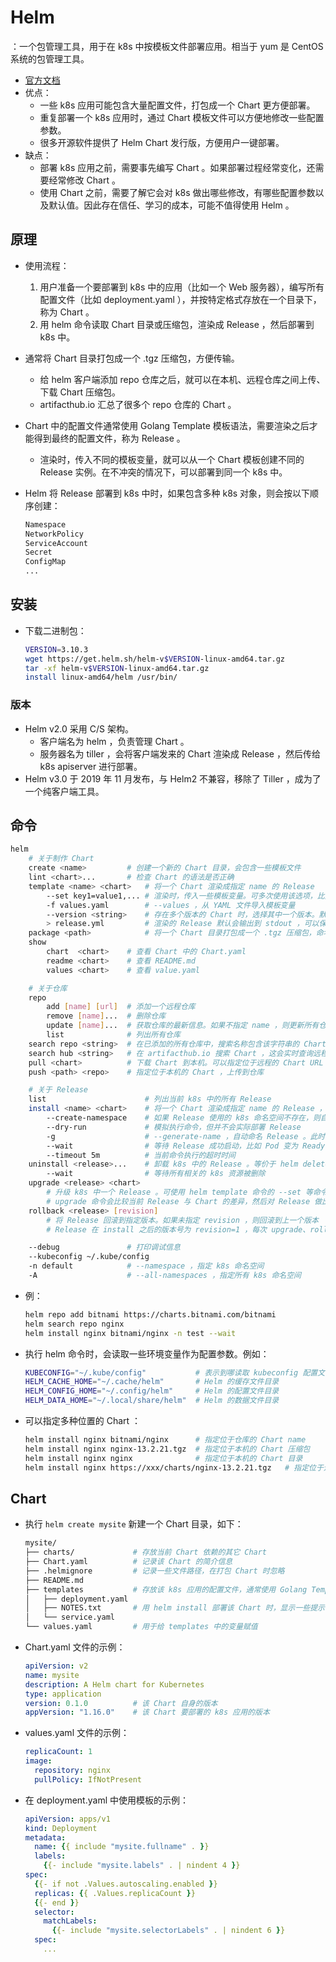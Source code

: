 # Helm

：一个包管理工具，用于在 k8s 中按模板文件部署应用。相当于 yum 是 CentOS 系统的包管理工具。
- [官方文档](https://helm.sh/docs/)
- 优点：
  - 一些 k8s 应用可能包含大量配置文件，打包成一个 Chart 更方便部署。
  - 重复部署一个 k8s 应用时，通过 Chart 模板文件可以方便地修改一些配置参数。
  - 很多开源软件提供了 Helm Chart 发行版，方便用户一键部署。
- 缺点：
  - 部署 k8s 应用之前，需要事先编写 Chart 。如果部署过程经常变化，还需要经常修改 Chart 。
  - 使用 Chart 之前，需要了解它会对 k8s 做出哪些修改，有哪些配置参数以及默认值。因此存在信任、学习的成本，可能不值得使用 Helm 。

## 原理

- 使用流程：
  1. 用户准备一个要部署到 k8s 中的应用（比如一个 Web 服务器），编写所有配置文件（比如 deployment.yaml ），并按特定格式存放在一个目录下，称为 Chart 。
  3. 用 helm 命令读取 Chart 目录或压缩包，渲染成 Release ，然后部署到 k8s 中。

- 通常将 Chart 目录打包成一个 .tgz 压缩包，方便传输。
  - 给 helm 客户端添加 repo 仓库之后，就可以在本机、远程仓库之间上传、下载 Chart 压缩包。
  - artifacthub.io 汇总了很多个 repo 仓库的 Chart 。

- Chart 中的配置文件通常使用 Golang Template 模板语法，需要渲染之后才能得到最终的配置文件，称为 Release 。
  - 渲染时，传入不同的模板变量，就可以从一个 Chart 模板创建不同的 Release 实例。在不冲突的情况下，可以部署到同一个 k8s 中。

- Helm 将 Release 部署到 k8s 中时，如果包含多种 k8s 对象，则会按以下顺序创建：
  ```sh
  Namespace
  NetworkPolicy
  ServiceAccount
  Secret
  ConfigMap
  ...
  ```

## 安装

- 下载二进制包：
  ```sh
  VERSION=3.10.3
  wget https://get.helm.sh/helm-v$VERSION-linux-amd64.tar.gz
  tar -xf helm-v$VERSION-linux-amd64.tar.gz
  install linux-amd64/helm /usr/bin/
  ```

### 版本

- Helm v2.0 采用 C/S 架构。
  - 客户端名为 helm ，负责管理 Chart 。
  - 服务器名为 tiller ，会将客户端发来的 Chart 渲染成 Release ，然后传给 k8s apiserver 进行部署。
- Helm v3.0 于 2019 年 11 月发布，与 Helm2 不兼容，移除了 Tiller ，成为了一个纯客户端工具。

## 命令

```sh
helm
    # 关于制作 Chart
    create <name>         # 创建一个新的 Chart 目录，会包含一些模板文件
    lint <chart>...       # 检查 Chart 的语法是否正确
    template <name> <chart>   # 将一个 Chart 渲染成指定 name 的 Release
        --set key1=value1,... # 渲染时，传入一些模板变量。可多次使用该选项，比如 --set ids={1,2,3},servers[0].port=80
        -f values.yaml        # --values ，从 YAML 文件导入模板变量
        --version <string>    # 存在多个版本的 Chart 时，选择其中一个版本。默认会选择最新的一个版本
        > release.yml         # 渲染的 Release 默认会输出到 stdout ，可以保存到一个文件中
    package <path>            # 将一个 Chart 目录打包成一个 .tgz 压缩包，命名格式为 <name>-<version>.tgz ，这会读取 Chart.yaml 中的简介信息
    show
        chart  <chart>    # 查看 Chart 中的 Chart.yaml
        readme <chart>    # 查看 README.md
        values <chart>    # 查看 value.yaml

    # 关于仓库
    repo
        add [name] [url]  # 添加一个远程仓库
        remove [name]...  # 删除仓库
        update [name]...  # 获取仓库的最新信息。如果不指定 name ，则更新所有仓库
        list              # 列出所有仓库
    search repo <string>  # 在已添加的所有仓库中，搜索名称包含该字符串的 Chart 。这会使用本机缓存的仓库信息进行搜索，因此需要事先执行 helm repo update
    search hub <string>   # 在 artifacthub.io 搜索 Chart ，这会实时查询远程仓库
    pull <chart>          # 下载 Chart 到本机。可以指定位于远程的 Chart URL ，或位于仓库的 Chart name
    push <path> <repo>    # 指定位于本机的 Chart ，上传到仓库

    # 关于 Release
    list                      # 列出当前 k8s 中的所有 Release
    install <name> <chart>    # 将一个 Chart 渲染成指定 name 的 Release ，然后部署到 k8s 。可使用 helm template 命令的 --set 等命令行参数
        --create-namespace    # 如果 Release 使用的 k8s 命名空间不存在，则自动创建
        --dry-run             # 模拟执行命令，但并不会实际部署 Release
        -g                    # --generate-name ，自动命名 Release 。此时可省略 install <name> <chart> 中的 name ，因此可以重复 install ，不会命名冲突
        --wait                # 等待 Release 成功启动，比如 Pod 变为 Ready 状态。默认不会等待，创建 Release 包含的所有 k8s 对象之后，就结束 helm 命令
        --timeout 5m          # 当前命令执行的超时时间
    uninstall <release>...    # 卸载 k8s 中的 Release 。等价于 helm delete 命令
        --wait                # 等待所有相关的 k8s 资源被删除
    upgrade <release> <chart>
        # 升级 k8s 中一个 Release 。可使用 helm template 命令的 --set 等命令行参数
        # upgrade 命令会比较当前 Release 与 Chart 的差异，然后对 Release 做出修改。因此 upgrade 时使用的 Chart name ，与 install 时可以不同，但 upgrade 过程更不可控
    rollback <release> [revision]
        # 将 Release 回滚到指定版本。如果未指定 revision ，则回滚到上一个版本
        # Release 在 install 之后的版本号为 revision=1 ，每次 upgrade、rollback ，都会使 revision 加 1

    --debug               # 打印调试信息
    --kubeconfig ~/.kube/config
    -n default            # --namespace ，指定 k8s 命名空间
    -A                    # --all-namespaces ，指定所有 k8s 命名空间
```
- 例：
  ```sh
  helm repo add bitnami https://charts.bitnami.com/bitnami
  helm search repo nginx
  helm install nginx bitnami/nginx -n test --wait
  ```
- 执行 helm 命令时，会读取一些环境变量作为配置参数。例如：
  ```sh
  KUBECONFIG="~/.kube/config"           # 表示到哪读取 kubeconfig 配置文件
  HELM_CACHE_HOME="~/.cache/helm"       # Helm 的缓存文件目录
  HELM_CONFIG_HOME="~/.config/helm"     # Helm 的配置文件目录
  HELM_DATA_HOME="~/.local/share/helm"  # Helm 的数据文件目录
  ```
- 可以指定多种位置的 Chart ：
  ```sh
  helm install nginx bitnami/nginx      # 指定位于仓库的 Chart name
  helm install nginx nginx-13.2.21.tgz  # 指定位于本机的 Chart 压缩包
  helm install nginx nginx              # 指定位于本机的 Chart 目录
  helm install nginx https://xxx/charts/nginx-13.2.21.tgz   # 指定位于远程的 Chart URL
  ```

## Chart

- 执行 `helm create mysite` 新建一个 Chart 目录，如下：
  ```sh
  mysite/
  ├── charts/             # 存放当前 Chart 依赖的其它 Chart
  ├── Chart.yaml          # 记录该 Chart 的简介信息
  ├── .helmignore         # 记录一些文件路径，在打包 Chart 时忽略
  ├── README.md
  ├── templates           # 存放该 k8s 应用的配置文件，通常使用 Golang Template 模板语法
  │   ├── deployment.yaml
  │   ├── NOTES.txt       # 用 helm install 部署该 Chart 时，显示一些提示语
  │   └── service.yaml
  └── values.yaml         # 用于给 templates 中的变量赋值
  ```

- Chart.yaml 文件的示例：
  ```yaml
  apiVersion: v2
  name: mysite
  description: A Helm chart for Kubernetes
  type: application
  version: 0.1.0          # 该 Chart 自身的版本
  appVersion: "1.16.0"    # 该 Chart 要部署的 k8s 应用的版本
  ```

- values.yaml 文件的示例：
  ```yaml
  replicaCount: 1
  image:
    repository: nginx
    pullPolicy: IfNotPresent
  ```

- 在 deployment.yaml 中使用模板的示例：
  ```yaml
  apiVersion: apps/v1
  kind: Deployment
  metadata:
    name: {{ include "mysite.fullname" . }}
    labels:
      {{- include "mysite.labels" . | nindent 4 }}
  spec:
    {{- if not .Values.autoscaling.enabled }}
    replicas: {{ .Values.replicaCount }}
    {{- end }}
    selector:
      matchLabels:
        {{- include "mysite.selectorLabels" . | nindent 6 }}
    spec:
      ...
  ```

